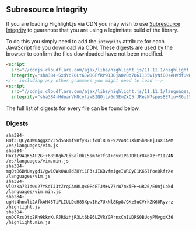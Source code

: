 ## Subresource Integrity

If you are loading Highlight.js via CDN you may wish to use [Subresource Integrity](https://developer.mozilla.org/en-US/docs/Web/Security/Subresource_Integrity) to guarantee that you are using a legimitate build of the library.

To do this you simply need to add the `integrity` attribute for each JavaScript file you download via CDN. These digests are used by the browser to confirm the files downloaded have not been modified.

```html
<script
  src="//cdnjs.cloudflare.com/ajax/libs/highlight.js/11.11.1/highlight.min.js"
  integrity="sha384-5xdYoZ0Lt6Jw8GFfRP91J0jaOVUq7DGI1J5wIyNi0D+eHVdfUwHR4gW6kPsw489E"></script>
<!-- including any other grammars you might need to load -->
<script
  src="//cdnjs.cloudflare.com/ajax/libs/highlight.js/11.11.1/languages/go.min.js"
  integrity="sha384-HdearVH8cyfzwBIQOjL/6dSEmZxQ5rJRezN7spps8E7iu+R6utS8c2ab0AgBNFfH"></script>
```

The full list of digests for every file can be found below.

### Digests

```
sha384-BUf3LQCyA1W0AggXd23Sd5S8mf9Bfy87Lfo0l8DYF92VoNcJXk8ShM8BjJ4X3AeM /es/languages/vim.js
sha384-RoYI/9AQK5AF2G++68SRqb7LiSal0kL5sm7eTfGI+cvx1PaJDbLr846Xz+Y1IZ4N /es/languages/vim.min.js
sha384-mq0tB6BMUaygd1/gw1OWkOWuTdZHYi1F3+JIKBvfmigeIWRCyE1K6SlPoeQkfrXe /languages/vim.js
sha384-VlQzka731dwu27YSdIJ3tZrqCAmRLQx0FdETJM+V77rW7mxiFH+uR26/E0njLbkd /languages/vim.min.js
sha384-ugHt4hnwlb2AfkAH45TiFLIULDoH85XpwIHz7UxNl8Kp8/GKz5uCVrkZK60Ryvrz /highlight.js
sha384-qnDQFzsQtq2Rh9kkrKuFJR6zhjR3Lt6bE6LZVRYGRrnxCnIUDRS0BUoyPMvgqK36 /highlight.min.js
```

